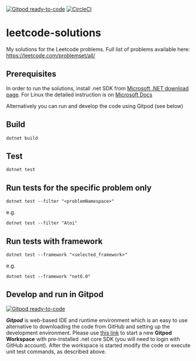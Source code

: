 [![Gitpod ready-to-code](https://img.shields.io/badge/Gitpod-ready--to--code-blue?logo=gitpod)](https://gitpod.io/#https://github.com/pakosel/leetcode-solutions)
[![CircleCI](https://circleci.com/gh/pakosel/leetcode-solutions.svg?style=svg)](https://circleci.com/gh/pakosel/leetcode-solutions)

# leetcode-solutions
My solutions for the Leetcode problems. Full list of problems available here: https://leetcode.com/problemset/all/


## Prerequisites
In order to run the solutions, install .net SDK from [Microsoft .NET download page](https://dotnet.microsoft.com/en-us/download).
For Linux the detailed instruction is on [Microsoft Docs](https://docs.microsoft.com/en-us/dotnet/core/install/linux-package-manager-ubuntu-2004)

Alternatively you can run and develop the code using Gitpod (see below)

## Build
```
dotnet build
```

## Test
```
dotnet test
```

## Run tests for the specific problem only
```
dotnet test --filter "<problemNamespace>"
```
e.g.
```
dotnet test --filter "Atoi"
```

## Run tests with framework
```
dotnet test --framework "<selected_framework>"
```
e.g.
```
dotnet test --framework "net6.0"
```

## Develop and run in Gitpod

[![Gitpod ready-to-code](https://img.shields.io/badge/Gitpod-ready--to--code-blue?logo=gitpod)](https://gitpod.io/#https://github.com/pakosel/leetcode-solutions)

***Gitpod*** is web-based IDE and runtime environment which is an easy to use alternative to downloading the code from GitHub and setting up the development environment. Please use [this link](https://gitpod.io/#https://github.com/pakosel/leetcode-solutions) to start a new **Gitpod Workspace** with pre-installed .net core SDK (you will need to login with GitHub account). 
After the workspace is started modify the code or execute unit test commands, as described above.